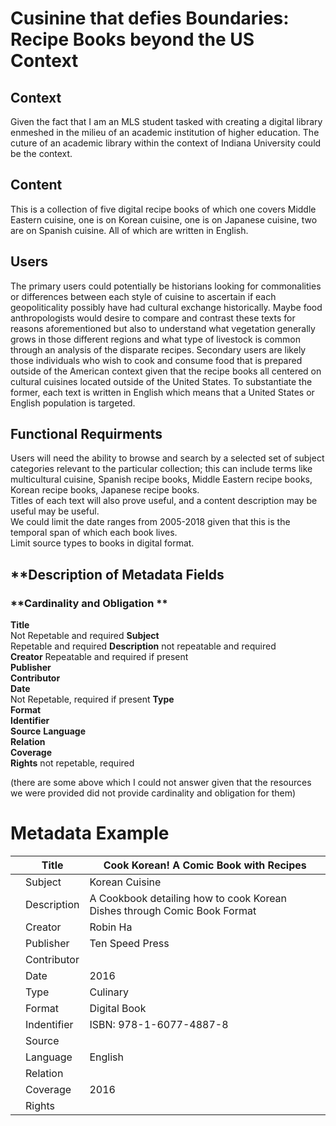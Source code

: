 #   **Cusinine that defies Boundaries: Recipe Books beyond the US Context**
  ## **Context**
Given the fact that I am an MLS student tasked with creating a digital library enmeshed in the milieu of an academic institution of higher education. The cuture of an academic library within the context of Indiana University could be the context.  
## **Content**  
This is a collection of five digital recipe books of which one covers Middle Eastern cuisine, one is on Korean cuisine, one is on Japanese cuisine, two are on Spanish cuisine. All of which are written in English.  
## **Users**  
The primary users could potentially be historians looking for commonalities or differences between each style of cuisine to ascertain if each geopoliticality possibly have had cultural exchange historically. Maybe food anthropologists would desire to compare and contrast these texts for reasons aforementioned but also to understand what vegetation generally grows in those different regions and what type of livestock is common through an analysis of the disparate recipes. Secondary users are likely those individuals who wish to cook and consume food that is prepared outside of the American context given that the recipe books all centered on cultural cuisines located outside of the United States. To substantiate the former, each text is written in English which means that a United States or English population is targeted.  
## **Functional Requirments**  

Users will need the ability to browse and search by a selected set of subject categories relevant to the particular collection; this can include terms like multicultural cuisine, Spanish recipe books, Middle Eastern recipe books, Korean recipe books, Japanese recipe books.  
Titles of each text will also prove useful, and a content description may be useful may be useful.  
We could limit the date ranges from 2005-2018 given that this is the temporal span of which each book lives.  
Limit source types to books in digital format.  
## **Description of Metadata Fields  
### **Cardinality and Obligation **
**Title**  
Not Repetable and required
**Subject**  
Repetable and required 
**Description**
not repeatable and required  
**Creator**
Repeatable and required if present  
**Publisher**  
**Contributor**  
**Date**  
Not Repetable, required if present 
**Type**  
**Format**  
**Identifier**  
**Source**
**Language**  
**Relation**  
**Coverage**  
**Rights** 
not repetable, required  

  (there are some above which I could not answer given that the resources we were provided did not provide cardinality and obligation for them) 

# **Metadata Example**

|    | Title | Cook Korean! A Comic Book with Recipes|  
|--- |--- |--- |  
|    |Subject| Korean Cuisine
|    |Description| A Cookbook detailing how to cook Korean Dishes through Comic Book Format|  
|     | Creator | Robin Ha|  
|     | Publisher|  Ten Speed Press|  
|    | Contributor| |
|    | Date| 2016|  
|    | Type| Culinary|  
|    | Format| Digital Book|  
|     | Indentifier| ISBN: 978-1-6077-4887-8 |  
|    | Source|   | |
|    | Language| English|  
|    | Relation|  |  
|    |Coverage| 2016  |
|    | Rights| 

